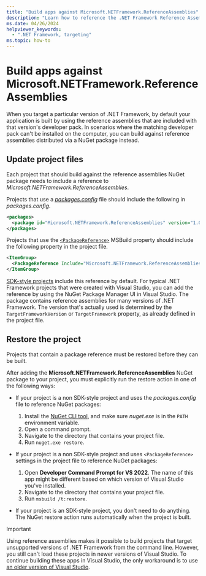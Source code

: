 ```yaml
---
title: "Build apps against Microsoft.NETFramework.ReferenceAssemblies"
description: "Learn how to reference the .NET Framework Reference Assemblies in your project, when you can't install a matching developer pack."
ms.date: 04/26/2024
helpviewer_keywords:
  - ".NET Framework, targeting"
ms.topic: how-to
---
```

# Build apps against Microsoft.NETFramework.ReferenceAssemblies

When you target a particular version of .NET Framework, by default your application is built by using the reference assemblies that are included with that version's developer pack. In scenarios where the matching developer pack can't be installed on the computer, you can build against reference assemblies distributed via a NuGet package instead.

## Update project files

Each project that should build against the reference assemblies NuGet package needs to include a reference to _Microsoft.NETFramework.ReferenceAssemblies_.

Projects that use a [_packages.config_](/nuget/reference/packages-config) file should include the following in _packages.config_.

```xml
<packages>
  <package id="Microsoft.NETFramework.ReferenceAssemblies" version="1.0.3" developmentDependency="true" />
</packages>
```

Projects that use the [`<PackageReference>`](/nuget/consume-packages/package-references-in-project-files) MSBuild property should include the following property in the project file.

```xml
<ItemGroup>
  <PackageReference Include="Microsoft.NETFramework.ReferenceAssemblies" Version="1.0.3" PrivateAssets="All" />
</ItemGroup>
```

[SDK-style projects](../../core/project-sdk/overview.md) include this reference by default. For typical .NET Framework projects that were created with Visual Studio, you can add the reference by using the NuGet Package Manager UI in Visual Studio. The package contains reference assemblies for many versions of .NET Framework. The version that's actually used is determined by the `TargetFrameworkVersion` or `TargetFramework` property, as already defined in the project file.

## Restore the project

Projects that contain a package reference must be restored before they can be built.

After adding the **Microsoft.NETFramework.ReferenceAssemblies** NuGet package to your project, you must explicitly run the restore action in one of the following ways:

- If your project is a non SDK-style project and uses the _packages.config_ file to reference NuGet packages:

  01. Install the [NuGet CLI tool](/nuget/install-nuget-client-tools#nugetexe-cli), and make sure _nuget.exe_ is in the `PATH` environment variable.
  01. Open a command prompt.
  01. Navigate to the directory that contains your project file.
  01. Run `nuget.exe restore`.

- If your project is a non SDK-style project and uses `<PackageReference>` settings in the project file to reference NuGet packages:

  01. Open **Developer Command Prompt for VS 2022**. The name of this app might be different based on which version of Visual Studio you've installed.
  01. Navigate to the directory that contains your project file.
  01. Run `msbuild /t:restore`.

- If your project is an SDK-style project, you don't need to do anything. The NuGet restore action runs automatically when the project is built.

> [!IMPORTANT]
> Using reference assemblies makes it possible to build projects that target unsupported versions of .NET Framework from the command line. However, you still can't load these projects in newer versions of Visual Studio. To continue building these apps in Visual Studio, the only workaround is to use [an older version of Visual Studio](https://visualstudio.microsoft.com/vs/older-downloads/).
